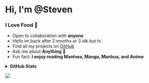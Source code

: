 # Hi, I'm @Steven

### I Love Food 🍔

- Open to collaboration with **anyone**
- Hello im back after 2 months or 3 idk but hi
- Find all my projects on [GitHub](https://github.com/StevenK-293?tab=repositories)
- Ask me about **Anything** 💬
- Fun fact: **I enjoy reading Manhwa, Manga, Manhua, and Anime** 

<details>
  <summary><strong>GitHub Stats</strong></summary>
  <br />
  <table>
    <tr>
      <td valign="top" width="50%">
        <img src="https://github-readme-stats.vercel.app/api?username=StevenK-293&show_icons=true&count_private=true&hide_border=true&theme=dark" align="center"/>
        <img src="https://github-readme-streak-stats.herokuapp.com/?user=StevenK-293&theme=dark" alt="StevenK" />
      </td>
      <td valign="top" width="50%">
        <img alt="DIPU's GitHub Stats" src="https://github-readme-stats.vercel.app/api/top-langs/?username=StevenK-293&langs_count=8&theme=dark" align="left" style="width:100%"/>
      </td>
    </tr>
  </table>
</details>

![](https://komarev.com/ghpvc/?username=StevenK-293&style=plastic)

